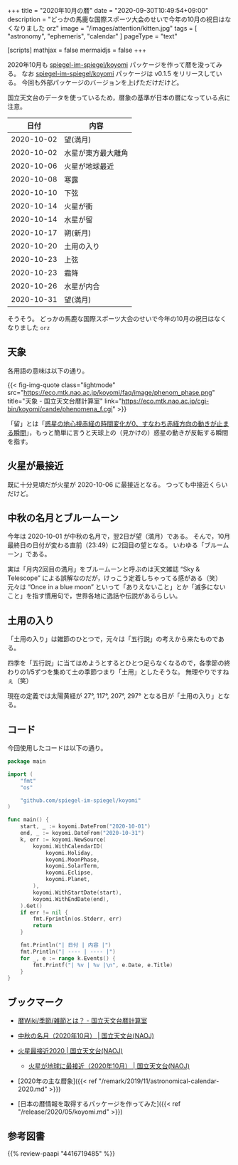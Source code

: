 +++
title = "2020年10月の暦"
date =  "2020-09-30T10:49:54+09:00"
description = "どっかの馬鹿な国際スポーツ大会のせいで今年の10月の祝日はなくなりました orz"
image = "/images/attention/kitten.jpg"
tags = [ "astronomy", "ephemeris", "calendar" ]
pageType = "text"

[scripts]
  mathjax = false
  mermaidjs = false
+++

2020年10月も [spiegel-im-spiegel/koyomi] パッケージを作って暦を浚ってみる。
なお [spiegel-im-spiegel/koyomi] パッケージは v0.1.5 をリリースしている。
今回も外部パッケージのバージョンを上げただけだけど。

国立天文台のデータを使っているため，暦象の基準が日本の暦になっている点に注意。

| 日付       | 内容               |
| ---------- | ------------------ |
| 2020-10-02 | 望(満月)           |
| 2020-10-02 | 水星が東方最大離角 |
| 2020-10-06 | 火星が地球最近     |
| 2020-10-08 | 寒露               |
| 2020-10-10 | 下弦               |
| 2020-10-14 | 火星が衝           |
| 2020-10-14 | 水星が留           |
| 2020-10-17 | 朔(新月)           |
| 2020-10-20 | 土用の入り         |
| 2020-10-23 | 上弦               |
| 2020-10-23 | 霜降               |
| 2020-10-26 | 水星が内合         |
| 2020-10-31 | 望(満月)           |

そうそう。
どっかの馬鹿な国際スポーツ大会のせいで今年の10月の祝日はなくなりました `orz`

## 天象

各用語の意味は以下の通り。

{{< fig-img-quote class="lightmode" src="https://eco.mtk.nao.ac.jp/koyomi/faq/image/phenom_phase.png" title="天象 - 国立天文台暦計算室" link="https://eco.mtk.nao.ac.jp/cgi-bin/koyomi/cande/phenomena_f.cgi" >}}

「留」とは「[惑星の地心視赤経の時間変化が0、すなわち赤経方向の動きが止まる瞬間](https://eco.mtk.nao.ac.jp/koyomi/wiki/CFC7C0B12FCEB1.html "暦Wiki/惑星/留 - 国立天文台暦計算室")」，もっと簡単に言うと天球上の（見かけの）惑星の動きが反転する瞬間を指す。

## 火星が最接近

既に十分見頃だが火星が 2020-10-06 に最接近となる。
つっても中接近くらいだけど。

## 中秋の名月とブルームーン

今年は 2020-10-01 が中秋の名月で，翌2日が望（満月）である。
そんで，10月最終日の日付が変わる直前（23:49）に2回目の望となる。
いわゆる「ブルームーン」である。

実は「月内2回目の満月」をブルームーンと呼ぶのは天文雑誌 “Sky & Telescope” による誤解なのだが，けっこう定着しちゃってる感がある（笑） 元々は “Once in a blue moon” といって「ありえないこと」とか「滅多にないこと」を指す慣用句で，世界各地に逸話や伝説があるらしい。

## 土用の入り

「土用の入り」は雑節のひとつで，元々は「五行説」の考えから来たものである。

四季を「五行説」に当てはめようとするとひとつ足らなくなるので，各季節の終わりの1/5ずつを集めて土の季節つまり「土用」としたそうな。
無理やりですねぇ（笑）

現在の定義では太陽黄経が 27°, 117°, 207°, 297° となる日が「土用の入り」となる。

## コード

今回使用したコードは以下の通り。

```go
package main

import (
	"fmt"
	"os"

	"github.com/spiegel-im-spiegel/koyomi"
)

func main() {
	start, _ := koyomi.DateFrom("2020-10-01")
	end, _ := koyomi.DateFrom("2020-10-31")
	k, err := koyomi.NewSource(
		koyomi.WithCalendarID(
			koyomi.Holiday,
			koyomi.MoonPhase,
			koyomi.SolarTerm,
			koyomi.Eclipse,
			koyomi.Planet,
		),
		koyomi.WithStartDate(start),
		koyomi.WithEndDate(end),
	).Get()
	if err != nil {
		fmt.Fprintln(os.Stderr, err)
		return
	}

	fmt.Println("| 日付 | 内容 |")
	fmt.Println("| ---- | ---- |")
	for _, e := range k.Events() {
		fmt.Printf("| %v | %v |\n", e.Date, e.Title)
	}
}
```

## ブックマーク

- [暦Wiki/季節/雑節とは？ - 国立天文台暦計算室](https://eco.mtk.nao.ac.jp/koyomi/wiki/B5A8C0E12FBBA8C0E1A4C8A4CFA1A9.html)
- [中秋の名月（2020年10月） | 国立天文台(NAOJ)](https://www.nao.ac.jp/astro/sky/2020/10-topics01.html)
- [火星最接近2020 | 国立天文台(NAOJ)](https://www.nao.ac.jp/astro/feature/mars2020/)
    - [火星が地球に最接近（2020年10月） | 国立天文台(NAOJ)](https://www.nao.ac.jp/astro/sky/2020/10-topics02.html)

- [2020年の主な暦象]({{< ref "/remark/2019/11/astronomical-calendar-2020.md" >}})
- [日本の暦情報を取得するパッケージを作ってみた]({{< ref "/release/2020/05/koyomi.md" >}})

[spiegel-im-spiegel/koyomi]: https://github.com/spiegel-im-spiegel/koyomi "spiegel-im-spiegel/koyomi: 日本のこよみ"

## 参考図書

{{% review-paapi "4416719485" %}} <!-- 天文年鑑 2020年版 -->
